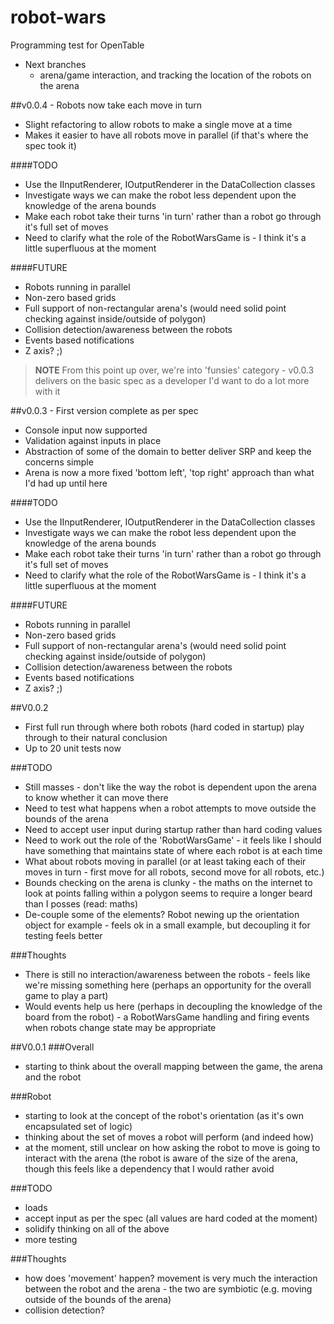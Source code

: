 # robot-wars
Programming test for OpenTable


- Next branches
	- arena/game interaction, and tracking the location of the robots on the arena


##v0.0.4 - Robots now take each move in turn
- Slight refactoring to allow robots to make a single move at a time
- Makes it easier to have all robots move in parallel (if that's where the spec took it)

####TODO
- Use the IInputRenderer, IOutputRenderer in the DataCollection classes
- Investigate ways we can make the robot less dependent upon the knowledge of the arena bounds 
- Make each robot take their turns 'in turn' rather than a robot go through it's full set of moves
- Need to clarify what the role of the RobotWarsGame is - I think it's a little superfluous at the moment


####FUTURE
- Robots running in parallel 
- Non-zero based grids
- Full support of non-rectangular arena's (would need solid point checking against inside/outside of polygon)
- Collision detection/awareness between the robots
- Events based notifications
- Z axis? ;)


> **NOTE** From this point up over, we're into 'funsies' category - v0.0.3 delivers on the basic spec
> as a developer I'd want to do a lot more with it



##v0.0.3 - First version complete as per spec
- Console input now supported
- Validation against inputs in place
- Abstraction of some of the domain to better deliver SRP and keep the concerns simple
- Arena is now a more fixed 'bottom left', 'top right' approach than what I'd had up until here

####TODO
- Use the IInputRenderer, IOutputRenderer in the DataCollection classes
- Investigate ways we can make the robot less dependent upon the knowledge of the arena bounds 
- Make each robot take their turns 'in turn' rather than a robot go through it's full set of moves
- Need to clarify what the role of the RobotWarsGame is - I think it's a little superfluous at the moment


####FUTURE
- Robots running in parallel 
- Non-zero based grids
- Full support of non-rectangular arena's (would need solid point checking against inside/outside of polygon)
- Collision detection/awareness between the robots
- Events based notifications
- Z axis? ;)







##V0.0.2
- First full run through where both robots (hard coded in startup) play through to their natural conclusion
- Up to 20 unit tests now

###TODO
- Still masses - don't like the way the robot is dependent upon the arena to know whether it can move there
- Need to test what happens when a robot attempts to move outside the bounds of the arena
- Need to accept user input during startup rather than hard coding values
- Need to work out the role of the 'RobotWarsGame' - it feels like I should have something that maintains state of where each robot is at each time
- What about robots moving in parallel (or at least taking each of their moves in turn - first move for all robots, second move for all robots, etc.)
- Bounds checking on the arena is clunky - the maths on the internet to look at points falling within a polygon seems to require a longer beard than I posses (read: maths)
- De-couple some of the elements? Robot newing up the orientation object for example - feels ok in a small example, but decoupling it for testing feels better

###Thoughts
- There is still no interaction/awareness between the robots - feels like we're missing something here (perhaps an opportunity for the overall game to play a part)
- Would events help us here (perhaps in decoupling the knowledge of the board from the robot) - a RobotWarsGame handling and firing events when robots change state may be appropriate



##V0.0.1
###Overall
- starting to think about the overall mapping between the game, the arena and the robot

###Robot
- starting to look at the concept of the robot's orientation (as it's own encapsulated set of logic)
- thinking about the set of moves a robot will perform (and indeed how)
- at the moment, still unclear on how asking the robot to move is going to interact with the arena (the robot is aware of the size of the arena, though this feels like a dependency that I would rather avoid

###TODO
- loads
- accept input as per the spec (all values are hard coded at the moment)
- solidify thinking on all of the above
- more testing

###Thoughts
- how does 'movement' happen? movement is very much the interaction between the robot and the arena - the two are symbiotic (e.g. moving outside of the bounds of the arena)
- collision detection?
